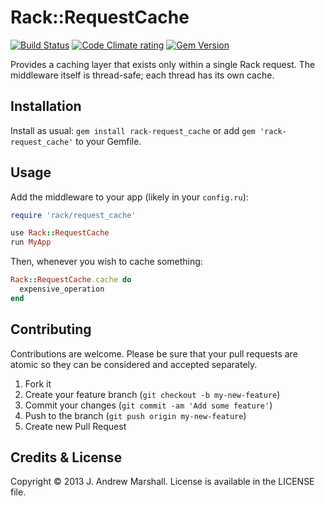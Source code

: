 # Rack::RequestCache

[![Build Status](https://secure.travis-ci.org/amarshall/rack-request_cache.png?branch=master)](https://travis-ci.org/amarshall/rack-request_cache)
[![Code Climate rating](https://codeclimate.com/github/amarshall/rack-request_cache.png)](https://codeclimate.com/github/amarshall/rack-request_cache)
[![Gem Version](https://badge.fury.io/rb/rack-request_cache.png)](https://rubygems.org/gems/rack-request_cache)

Provides a caching layer that exists only within a single Rack request. The middleware itself is thread-safe; each thread has its own cache.

## Installation

Install as usual: `gem install rack-request_cache` or add `gem 'rack-request_cache'` to your Gemfile.

## Usage

Add the middleware to your app (likely in your `config.ru`):

```ruby
require 'rack/request_cache'

use Rack::RequestCache
run MyApp
```

Then, whenever you wish to cache something:

```ruby
Rack::RequestCache.cache do
  expensive_operation
end
```

## Contributing

Contributions are welcome. Please be sure that your pull requests are atomic so they can be considered and accepted separately.

1. Fork it
2. Create your feature branch (`git checkout -b my-new-feature`)
3. Commit your changes (`git commit -am 'Add some feature'`)
4. Push to the branch (`git push origin my-new-feature`)
5. Create new Pull Request

## Credits & License

Copyright © 2013 J. Andrew Marshall. License is available in the LICENSE file.

